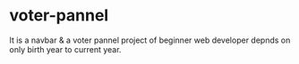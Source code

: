 # voter-pannel
It is a navbar &amp; a voter pannel project of beginner web developer depnds on only birth year to current year.
